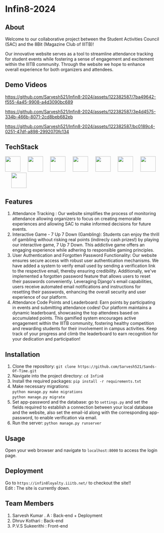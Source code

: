 # Infin8-2024


## About
Welcome to our collaborative project between the Student Activities Council (SAC) and the 8Bit (Magazine Club of IIITB)!<p>
Our innovative website serves as a tool to streamline attendance tracking for student events while fostering a sense of engagement and excitement within the IIITB community. Through the website we hope to enhance overall experience for both organizers and attendees.

## Demo Videos

https://github.com/Sarvesh521/Infin8-2024/assets/122382587/7ba49642-f555-4a45-9908-a4d3090bc689

https://github.com/Sarvesh521/Infin8-2024/assets/122382587/3e4d4575-334b-466b-8071-2cd8beb682eb

https://github.com/Sarvesh521/Infin8-2024/assets/122382587/bc0189c4-0251-47df-a898-2992070fc134

## TechStack
<img height="50" src="https://github.com/marwin1991/profile-technology-icons/assets/62091613/9bf5650b-e534-4eae-8a26-8379d076f3b4"> $~~~~$ <img height="50" src="https://user-images.githubusercontent.com/25181517/183896128-ec99105a-ec1a-4d85-b08b-1aa1620b2046.png"> $~~~~$ <img height="50" src="https://user-images.githubusercontent.com/25181517/183423507-c056a6f9-1ba8-4312-a350-19bcbc5a8697.png"> $~~~~$ <img height="50" src="https://user-images.githubusercontent.com/25181517/117447155-6a868a00-af3d-11eb-9cfe-245df15c9f3f.png"> $~~~~$ <img height="50" src="https://user-images.githubusercontent.com/25181517/192158954-f88b5814-d510-4564-b285-dff7d6400dad.png"> $~~~~$ <img height="50" src="https://user-images.githubusercontent.com/25181517/183898674-75a4a1b1-f960-4ea9-abcb-637170a00a75.png"> $~~~~$ <img height="50" src="https://user-images.githubusercontent.com/25181517/117207330-263ba280-adf4-11eb-9b97-0ac5b40bc3be.png"> $~~~~$ <img height="50" src="https://user-images.githubusercontent.com/25181517/183896132-54262f2e-6d98-41e3-8888-e40ab5a17326.png">


## Features
1. Attendance Tracking : Our website simplifies the process of monitoring attendance allowing organizers to focus on creating memorable experiences and allowing SAC to make informed decisions for future events.
2. Interactive Game - 7 Up 7 Down (Gambling): Students can enjoy the thrill of gambling without risking real points (indirecly cash prizes!) by playing our interactive game, 7 Up 7 Down. This addictive game offers an engaging experience while adhering to responsible gaming principles.
3. User Authentication and Forgotten Password Functionality: Our website ensures secure access with robust user authentication mechanisms. We have added a system to verify email used by sending a verification link to the respective email, thereby ensuring credibility. Additionally, we've implemented a forgotten password feature that allows users to reset their passwords conveniently. Leveraging Django's email capabilities, users receive automated email notifications and instructions for resetting their passwords, enhancing the overall security and user experience of our platform.
4. Attendance Code Points and Leaderboard: Earn points by participating in events and submitting attendance codes! Our platform maintains a dynamic leaderboard, showcasing the top attendees based on accumulated points. This gamified system encourages active engagement within the IIITB community, fostering healthy competition and rewarding students for their involvement in campus activities. Keep track of your progress and climb the leaderboard to earn recognition for your dedication and participation!


## Installation
1. Clone the repository: `git clone https://github.com/Sarvesh521/Sands-Of-Time.git`
2. Navigate into the project directory: `cd Infin8`
3. Install the required packages: `pip install -r requirements.txt`
4. Make necessary migrations: <br>`python manage.py make migrations`<br> `python manage.py migrate`
5. Set app-password and the database: go to `settings.py` and set the fields required to establish a connection between your local database and the website, also set the email-id along with the corresponding app-password, to enable verification via email.
6. Run the server: `python manage.py runserver`


## Usage
Open your web browser and navigate to `localhost:8000` to access the login page.

## Deployment
Go to `https://infin8loyalty.iiitb.net/` to checkout the site!! <br> Edit : The site is currently down.

## Team Members
1. Sarvesh Kumar . A : Back-end + Deployment 
2. Dhruv Kothari : Back-end
3. P.V.S Sukeerithi : Front-end
